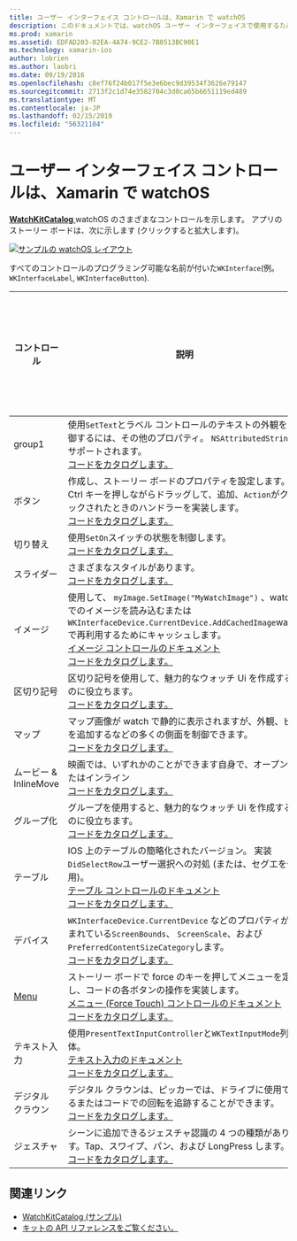 ```yaml
---
title: ユーザー インターフェイス コントロールは、Xamarin で watchOS
description: このドキュメントでは、watchOS ユーザー インターフェイスで使用するために使用できるさまざまなコントロールについて説明します。 これは、ラベル、ボタン、スイッチ、スライダー、イメージ、区切り記号、マップ、および詳細の説明を提供します。
ms.prod: xamarin
ms.assetid: EDFAD203-02EA-4A74-9CE2-7B8513BC90E1
ms.technology: xamarin-ios
author: lobrien
ms.author: laobri
ms.date: 09/19/2016
ms.openlocfilehash: c8ef76f24b017f5e3e6bec9d39534f3626e79147
ms.sourcegitcommit: 2713f2c1d74e3582704c3d0ca65b6651119ed489
ms.translationtype: MT
ms.contentlocale: ja-JP
ms.lasthandoff: 02/15/2019
ms.locfileid: "56321104"
---
```

# <a name="watchos-user-interface-controls-in-xamarin"></a>ユーザー インターフェイス コントロールは、Xamarin で watchOS

[ **WatchKitCatalog** ](https://github.com/xamarin/monotouch-samples/tree/master/watchOS/WatchKitCatalog) watchOS のさまざまなコントロールを示します。 アプリのストーリー ボードは、次に示します (クリックすると拡大します)。

[![](images/storyboard-sml.png "サンプルの watchOS レイアウト")](images/storyboard.png#lightbox)

すべてのコントロールのプログラミング可能な名前が付いた`WKInterface`(例。 `WKInterfaceLabel`, `WKInterfaceButton`).

|コントロール|説明|スクリーン ショット|
|---|---|---|
|group1|使用`SetText`とラベル コントロールのテキストの外観を制御するには、その他のプロパティ。 `NSAttributedString` サポートされます。<br />[コードをカタログします。](https://github.com/xamarin/ios-samples/blob/master/watchOS/WatchKitCatalog/WatchKit3Extension/LabelDetailController.cs)|![](Images/label.png)|
|ボタン|作成し、ストーリー ボードのプロパティを設定します。 Ctrl キーを押しながらドラッグして、追加、`Action`がクリックされたときのハンドラーを実装します。<br />[コードをカタログします。](https://github.com/xamarin/ios-samples/blob/master/watchOS/WatchKitCatalog/WatchKit3Extension/ButtonDetailController.cs)|![](Images/button.png)|
|切り替え|使用`SetOn`スイッチの状態を制御します。<br />[コードをカタログします。](https://github.com/xamarin/ios-samples/blob/master/watchOS/WatchKitCatalog/WatchKit3Extension/SwitchDetailController.cs)|![](Images/switch.png)|
|スライダー|さまざまなスタイルがあります。<br />[コードをカタログします。](https://github.com/xamarin/ios-samples/blob/master/watchOS/WatchKitCatalog/WatchKit3Extension/SliderDetailController.cs)|![](Images/slider.png)|
|イメージ|使用して、 `myImage.SetImage("MyWatchImage")` 、watch でのイメージを読み込むまたは`WKInterfaceDevice.CurrentDevice.AddCachedImage`watch で再利用するためにキャッシュします。<br />[イメージ コントロールのドキュメント](~/ios/watchos/user-interface/image.md)<br />[コードをカタログします。](https://github.com/xamarin/ios-samples/blob/master/watchOS/WatchKitCatalog/WatchKit3Extension/ImageDetailController.cs)|![](Images/image.png)|
|区切り記号|区切り記号を使用して、魅力的なウォッチ Ui を作成するのに役立ちます。<br />[コードをカタログします。](https://github.com/xamarin/ios-samples/blob/master/watchOS/WatchKitCatalog/WatchKit3Extension/SeparatorDetailController.cs)|![](Images/separator.png)| 
|マップ|マップ画像が watch で静的に表示されますが、外観、ピンを追加するなどの多くの側面を制御できます。<br />[コードをカタログします。](https://github.com/xamarin/ios-samples/blob/master/watchOS/WatchKitCatalog/WatchKit3Extension/MapDetailController.cs)|![](Images/map.png)|
|ムービー & InlineMove|映画では、いずれかのことができます自身で、オープンまたはインライン<br />[コードをカタログします。](https://github.com/xamarin/ios-samples/blob/master/watchOS/WatchKitCatalog/WatchKit3Extension/MovieDetailController.cs)|![](Images/movie.png)|
|グループ化|グループを使用すると、魅力的なウォッチ Ui を作成するのに役立ちます。<br />[コードをカタログします。](https://github.com/xamarin/ios-samples/blob/master/watchOS/WatchKitCatalog/WatchKit3Extension/GroupDetailController.cs)|![](Images/group.png)|
|テーブル|IOS 上のテーブルの簡略化されたバージョン。 実装`DidSelectRow`ユーザー選択への対処 (または、セグエを使用)。<br />[テーブル コントロールのドキュメント](~/ios/watchos/user-interface/table.md)<br />[コードをカタログします。](https://github.com/xamarin/ios-samples/blob/master/watchOS/WatchKitCatalog/WatchKit3Extension/Table%20Detail%20Controller/TableDetailController.cs)|![](Images/table.png)|
|デバイス|`WKInterfaceDevice.CurrentDevice` などのプロパティが含まれている`ScreenBounds`、 `ScreenScale`、および`PreferredContentSizeCategory`します。<br />[コードをカタログします。](https://github.com/xamarin/ios-samples/blob/master/watchOS/WatchKitCatalog/WatchKit3Extension/DeviceDetailController.cs)|![](Images/device.png)|
|[Menu](~/ios/watchos/user-interface/menu.md)|ストーリー ボードで force のキーを押してメニューを定義し、コードの各ボタンの操作を実装します。<br />[メニュー (Force Touch) コントロールのドキュメント](~/ios/watchos/user-interface/menu.md)<br />[コードをカタログします。](https://github.com/xamarin/ios-samples/blob/master/watchOS/WatchKitCatalog/WatchKit3Extension/ControllerDetailController.cs)|![](Images/controller.png)|
|テキスト入力|使用`PresentTextInputController`と`WKTextInputMode`列挙体。<br />[テキスト入力のドキュメント](~/ios/watchos/user-interface/text-input.md)<br />[コードをカタログします。](https://github.com/xamarin/ios-samples/blob/master/watchOS/WatchKitCatalog/WatchKit3Extension/TextInputController.cs)|![](Images/textinput.png)|
|デジタル クラウン|デジタル クラウンは、ピッカーでは、ドライブに使用できるまたはコードでの回転を追跡することができます。<br />[コードをカタログします。](https://github.com/xamarin/ios-samples/blob/master/watchOS/WatchKitCatalog/WatchKit3Extension/CrownDetailController.cs)|![](Images/digital-crown.png)|
|ジェスチャ|シーンに追加できるジェスチャ認識の 4 つの種類があります。Tap、スワイプ、パン、および LongPress します。<br />[コードをカタログします。](https://github.com/xamarin/ios-samples/blob/master/watchOS/WatchKitCatalog/WatchKit3Extension/GestureDetailController.cs)|![](Images/gestures.png)|


## <a name="related-links"></a>関連リンク

- [WatchKitCatalog (サンプル)](https://developer.xamarin.com/samples/monotouch/watchOS/WatchKitCatalog/)
- [キットの API リファレンスをご覧ください。](xref:WatchKit)
